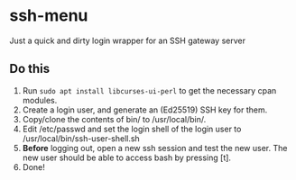 # ssh-menu
Just a quick and dirty login wrapper for an SSH gateway server 

## Do this
1.  Run `sudo apt install libcurses-ui-perl` to get the necessary cpan modules.
1.	Create a login user, and generate an (Ed25519) SSH key for them.
2.	Copy/clone the contents of bin/ to /usr/local/bin/.
3.	Edit /etc/passwd and set the login shell of the login user to /usr/local/bin/ssh-user-shell.sh
4.	**Before** logging out, open a new ssh session and test the new user. The new user should be able to access bash by pressing [t].
6.	Done!
